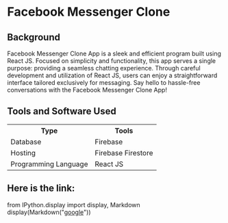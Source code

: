 # Facebook Messenger Clone

## Background

Facebook Messenger Clone App is a sleek and efficient program built using React JS. Focused on simplicity and functionality, this app serves a single purpose: providing a seamless chatting experience. Through careful development and utilization of React JS, users can enjoy a straightforward interface tailored exclusively for messaging. Say hello to hassle-free conversations with the Facebook Messenger Clone App!

## Tools and Software Used
<table>
  <tr>
    <th>Type</th>
    <th>Tools</th>
  </tr>
 <tr>
    <td>Database</td>
    <td>Firebase</td>
 </tr>
 <tr>
    <td>Hosting</td>
    <td>Firebase Firestore</td>
 </tr>
  <tr>
    <td>Programming Language</td>
    <td>React JS</td>
 </tr>
</table>

## Here is the link: 
from IPython.display import display, Markdown
display(Markdown("[google](https://www.google.com)"))
